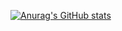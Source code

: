 

[![Anurag's GitHub stats](https://github-readme-stats.vercel.app/api?username=leyudame&show_icons=true&count_private=true&hide=prs&theme=transparent)](https://github.com/anuraghazra/github-readme-stats)


<!--
### Hi there 👋
**LeyuDame/LeyuDame** is a ✨ _special_ ✨ repository because its `README.md` (this file) appears on your GitHub profile.

Here are some ideas to get you started:

- 🔭 I’m currently working on ...
- 🌱 I’m currently learning ...
- 👯 I’m looking to collaborate on ...
- 🤔 I’m looking for help with ...
- 💬 Ask me about ...
- 📫 How to reach me: ...
- 😄 Pronouns: ...
- ⚡ Fun fact: ...
-->
